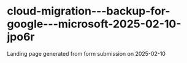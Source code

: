 # cloud-migration---backup-for-google---microsoft-2025-02-10-jpo6r
Landing page generated from form submission on 2025-02-10
